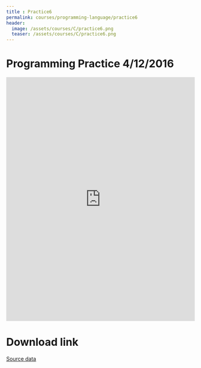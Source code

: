 ```yaml
---
title : Practice6
permalink: courses/programming-language/practice6
header:
  image: /assets/courses/C/practice6.png
  teaser: /assets/courses/C/practice6.png
---
```


Programming Practice 4/12/2016
===

<iframe src="https://docs.google.com/viewer?srcid=1Sjswfn3cT3hpv40oE2fNh4AMJmuFENWH&pid=explorer&efh=false&a=v&chrome=false&embedded=true" style="width:100%; height:650px;" frameborder="0"></iframe>


Download link
===

[Source data](/assets/courses/C/Practice6.rar) <br>

